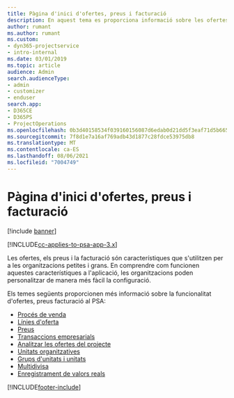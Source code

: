 ```yaml
---
title: Pàgina d'inici d'ofertes, preus i facturació
description: En aquest tema es proporciona informació sobre les ofertes, els preus i la facturació.
author: rumant
ms.author: rumant
ms.custom:
- dyn365-projectservice
- intro-internal
ms.date: 03/01/2019
ms.topic: article
audience: Admin
search.audienceType:
- admin
- customizer
- enduser
search.app:
- D365CE
- D365PS
- ProjectOperations
ms.openlocfilehash: 0b3d40158534f039160156087d6edab0d21dd5f3eaf71d5b665eff794793a9b3
ms.sourcegitcommit: 7f8d1e7a16af769adb43d1877c28fdce53975db8
ms.translationtype: MT
ms.contentlocale: ca-ES
ms.lasthandoff: 08/06/2021
ms.locfileid: "7004749"
---
```

# <a name="quoting-pricing-and-billing-home-page"></a>Pàgina d'inici d'ofertes, preus i facturació

[!include [banner](../includes/psa-now-project-operations.md)]

[!INCLUDE[cc-applies-to-psa-app-3.x](../includes/cc-applies-to-psa-app-3x.md)]

Les ofertes, els preus i la facturació són característiques que s'utilitzen per a les organitzacions petites i grans. En comprendre com funcionen aquestes característiques a l'aplicació, les organitzacions poden personalitzar de manera més fàcil la configuració.

Els temes següents proporcionen més informació sobre la funcionalitat d'ofertes, preus facturació al PSA:

- [Procés de venda](basic-sales-process.md)
- [Línies d'oferta](basic-quote-lines.md)
- [Preus](basic-pricing.md)
- [Transaccions empresarials](basic-business-transactions.md)
- [Analitzar les ofertes del projecte](basic-analyzing-quotes.md)
- [Unitats organitzatives](advanced-organizational.md)
- [Grups d'unitats i unitats](advanced-units.md)
- [Multidivisa](advanced-currency.md)
- [Enregistrament de valors reals](advanced-actuals.md)


[!INCLUDE[footer-include](../includes/footer-banner.md)]